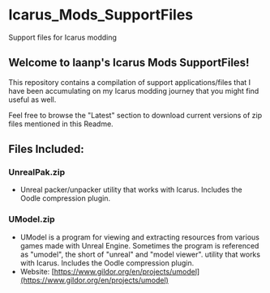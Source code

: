 # Icarus_Mods_SupportFiles
Support files for Icarus modding

## Welcome to laanp's Icarus Mods SupportFiles!
This repository contains a compilation of support applications/files that I have been accumulating on my Icarus modding journey that you might find useful as well.

Feel free to browse the "Latest" section to download current versions of zip files mentioned in this Readme.

Files Included:
---------------------------------------------------------------------------------------------------------------
### UnrealPak.zip
- Unreal packer/unpacker utility that works with Icarus.  Includes the Oodle compression plugin.

### UModel.zip
- UModel is a program for viewing and extracting resources from various games made with Unreal Engine. Sometimes the program is referenced as "umodel", the short of "unreal" and "model viewer".
  utility that works with Icarus.  Includes the Oodle compression plugin.
- Website: [https://www.gildor.org/en/projects/umodel](https://www.gildor.org/en/projects/umodel)
